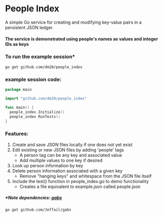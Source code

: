 # People Index
A simple Go service for creating and modifying key-value pairs in a persistent JSON ledger.  
#### The service is demonstrated using people's names as values and integer IDs as keys

### To run the example session*
    go get github.com/dm20/people_index    
    
### example session code:
```go
package main

import "github.com/dm20/people_index"

func main() {
  people_index.Initialize()
  people_index.RunTests()
}
```
### Features:
  1) Create and save JSON files locally if one does not yet exist
  2) Edit existing or new JSON files by adding 'people' tags  
     - A person tag can be any key and associated value
     - Add multiple values to one key if desired
  3) Look up person information by key
  4) Delete person information associated with a given key  
     - Remove "hanging keys" and whitespace from the JSON file itself
  5) Include the test() function in people_index.go to demo functionality
     - Creates a file equivalent to example.json called people.json  
       
         
           
##### *Note dependencies: <a href='https://github.com/Jeffail/gabs'>gabs</a>  

    go get github.com/Jeffail/gabs
